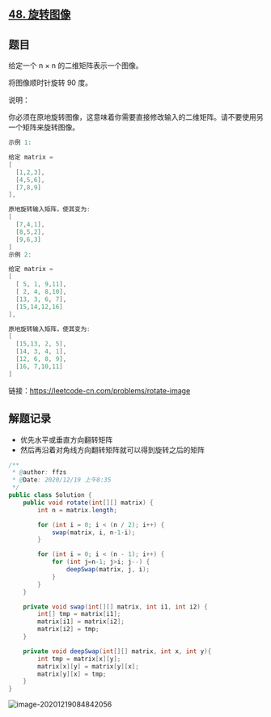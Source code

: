 ## [48. 旋转图像](https://leetcode-cn.com/problems/rotate-image/)

## 题目

给定一个 n × n 的二维矩阵表示一个图像。

将图像顺时针旋转 90 度。

说明：

你必须在原地旋转图像，这意味着你需要直接修改输入的二维矩阵。请不要使用另一个矩阵来旋转图像。

```java
示例 1:

给定 matrix = 
[
  [1,2,3],
  [4,5,6],
  [7,8,9]
],

原地旋转输入矩阵，使其变为:
[
  [7,4,1],
  [8,5,2],
  [9,6,3]
]
示例 2:

给定 matrix =
[
  [ 5, 1, 9,11],
  [ 2, 4, 8,10],
  [13, 3, 6, 7],
  [15,14,12,16]
], 

原地旋转输入矩阵，使其变为:
[
  [15,13, 2, 5],
  [14, 3, 4, 1],
  [12, 6, 8, 9],
  [16, 7,10,11]
]
```


链接：https://leetcode-cn.com/problems/rotate-image

## 解题记录

+ 优先水平或垂直方向翻转矩阵
+ 然后再沿着对角线方向翻转矩阵就可以得到旋转之后的矩阵

```java
/**
 * @author: ffzs
 * @Date: 2020/12/19 上午8:35
 */
public class Solution {
    public void rotate(int[][] matrix) {
        int n = matrix.length;

        for (int i = 0; i < (n / 2); i++) {
            swap(matrix, i, n-1-i);
        }

        for (int i = 0; i < (n - 1); i++) {
            for (int j=n-1; j>i; j--) {
                deepSwap(matrix, j, i);
            }
        }
    }

    private void swap(int[][] matrix, int i1, int i2) {
        int[] tmp = matrix[i1];
        matrix[i1] = matrix[i2];
        matrix[i2] = tmp;
    }

    private void deepSwap(int[][] matrix, int x, int y){
        int tmp = matrix[x][y];
        matrix[x][y] = matrix[y][x];
        matrix[y][x] = tmp;
    }
}
```

![image-20201219084842056](https://gitee.com/ffzs/picture_go/raw/master/img/image-20201219084842056.png)